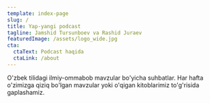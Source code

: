 ```yaml
---
template: index-page
slug: /
title: Yap-yangi podcast
tagline: Jamshid Tursunboev va Rashid Juraev
featuredImage: /assets/logo_wide.jpg
cta:
  ctaText: Podcast haqida
  ctaLink: /about
---
```


O'zbek tilidagi ilmiy-ommabob mavzular bo'yicha suhbatlar. Har hafta o'zimizga qiziq bo'lgan mavzular yoki o'qigan kitoblarimiz to'g'risida gaplashamiz.
